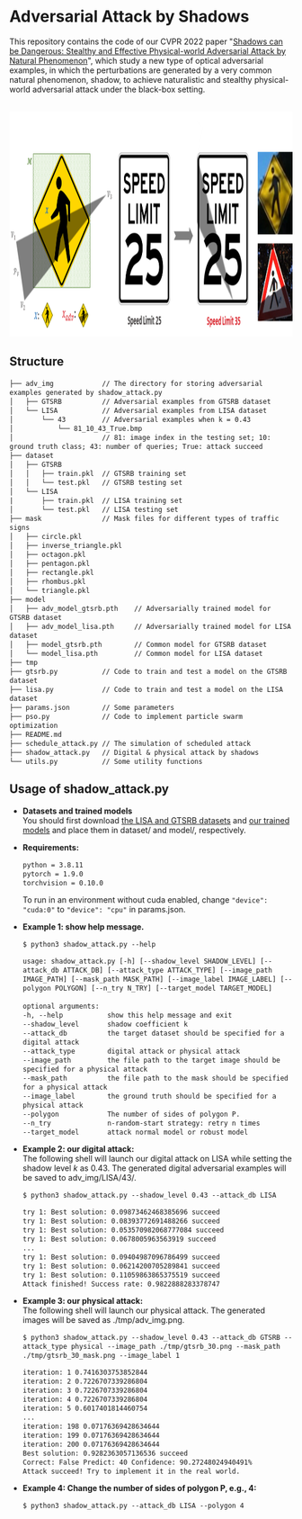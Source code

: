 # Adversarial Attack by Shadows

This repository contains the code of our CVPR 2022 paper "[Shadows can be Dangerous: Stealthy and Effective Physical-world Adversarial Attack by Natural Phenomenon](https://arxiv.org/abs/2203.03818)", which study a new type of optical adversarial examples, in which the perturbations are generated by a very common natural phenomenon, shadow, to achieve naturalistic and stealthy physical-world adversarial attack under the black-box setting.  

<br/>
<img src="./tmp/digitalexample.png" height = "400" alt="digital_example" align=center/>
<br/>

## Structure

```text
├── adv_img            // The directory for storing adversarial examples generated by shadow_attack.py
│   ├── GTSRB          // Adversarial examples from GTSRB dataset
│   └── LISA           // Adversarial examples from LISA dataset
│       └── 43         // Adversarial examples when k = 0.43
│           └── 81_10_43_True.bmp
│                      // 81: image index in the testing set; 10: ground truth class; 43: number of queries; True: attack succeed
├── dataset            
│   ├── GTSRB  
│   │   ├── train.pkl  // GTSRB training set  
│   │   └── test.pkl   // GTSRB testing set
│   └── LISA
|       ├── train.pkl  // LISA training set
│       └── test.pkl   // LISA testing set
├── mask               // Mask files for different types of traffic signs
│   ├── circle.pkl
│   ├── inverse_triangle.pkl
│   ├── octagon.pkl
│   ├── pentagon.pkl
│   ├── rectangle.pkl
│   ├── rhombus.pkl
│   └── triangle.pkl
├── model        
│   ├── adv_model_gtsrb.pth    // Adversarially trained model for GTSRB dataset
│   ├── adv_model_lisa.pth     // Adversarially trained model for LISA dataset
│   ├── model_gtsrb.pth        // Common model for GTSRB dataset
│   └── model_lisa.pth         // Common model for LISA dataset
├── tmp
├── gtsrb.py           // Code to train and test a model on the GTSRB dataset
├── lisa.py            // Code to train and test a model on the LISA dataset
├── params.json        // Some parameters
├── pso.py             // Code to implement particle swarm optimization
├── README.md
├── schedule_attack.py // The simulation of scheduled attack
├── shadow_attack.py   // Digital & physical attack by shadows
└── utils.py           // Some utility functions
```

## Usage of shadow_attack.py

 - **Datasets and trained models**  
   You should first download [the LISA and GTSRB datasets](https://drive.google.com/file/d/1Du8egeUG6XgAVf-h9IcxRz5gZvs7_Ldq/view?usp=sharing) and [our trained models](https://drive.google.com/file/d/1C0k77EeZrByBUdv36IxS9PiLUvZXRr24/view?usp=sharing) and place them in dataset/ and model/, respectively.  

 - **Requirements:**  
   ```text
   python = 3.8.11
   pytorch = 1.9.0
   torchvision = 0.10.0
   ```
   To run in an environment without cuda enabled, change `"device": "cuda:0"` to `"device": "cpu"` in params.json.


 - **Example 1: show help message.**
   ```shell
   $ python3 shadow_attack.py --help
   ```
   ```text
   usage: shadow_attack.py [-h] [--shadow_level SHADOW_LEVEL] [--attack_db ATTACK_DB] [--attack_type ATTACK_TYPE] [--image_path IMAGE_PATH] [--mask_path MASK_PATH] [--image_label IMAGE_LABEL] [--polygon POLYGON] [--n_try N_TRY] [--target_model TARGET_MODEL]

   optional arguments:
   -h, --help           show this help message and exit
   --shadow_level       shadow coefficient k
   --attack_db          the target dataset should be specified for a digital attack
   --attack_type        digital attack or physical attack
   --image_path         the file path to the target image should be specified for a physical attack
   --mask_path          the file path to the mask should be specified for a physical attack
   --image_label        the ground truth should be specified for a physical attack
   --polygon            The number of sides of polygon P.
   --n_try              n-random-start strategy: retry n times
   --target_model       attack normal model or robust model
   ```
   
 - **Example 2: our digital attack:**  
  The following shell will launch our digital attack on LISA while setting the shadow level $k$ as 0.43. The generated digital adversarial examples will be saved to adv_img/LISA/43/.
   ```shell
   $ python3 shadow_attack.py --shadow_level 0.43 --attack_db LISA
   ```
   ```text
   try 1: Best solution: 0.09873462468385696 succeed
   try 1: Best solution: 0.08393772691488266 succeed
   try 1: Best solution: 0.053570982068777084 succeed
   try 1: Best solution: 0.0678005963563919 succeed
   ...
   try 1: Best solution: 0.09404987096786499 succeed
   try 1: Best solution: 0.06214200705289841 succeed
   try 1: Best solution: 0.11059863865375519 succeed
   Attack finished! Success rate: 0.9822888283378747
   ```
 
 - **Example 3: our physical attack:**  
   The following shell will launch our physical attack. The generated images will be saved as ./tmp/adv_img.png.
   ```shell
   $ python3 shadow_attack.py --shadow_level 0.43 --attack_db GTSRB --attack_type physical --image_path ./tmp/gtsrb_30.png --mask_path ./tmp/gtsrb_30_mask.png --image_label 1 
   ```
   ```text
   iteration: 1 0.7416303753852844
   iteration: 2 0.7226707339286804
   iteration: 3 0.7226707339286804
   iteration: 4 0.7226707339286804
   iteration: 5 0.6017401814460754
   ...
   iteration: 198 0.07176369428634644
   iteration: 199 0.07176369428634644
   iteration: 200 0.07176369428634644
   Best solution: 0.9282363057136536 succeed
   Correct: False Predict: 40 Confidence: 90.27248024940491%
   Attack succeed! Try to implement it in the real world.
   ```
 
 - **Example 4: Change the number of sides of polygon P, e.g., 4:**
   ```shell
   $ python3 shadow_attack.py --attack_db LISA --polygon 4
   ```
